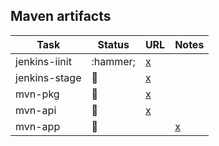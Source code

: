 
## Maven artifacts

| Task | Status | URL | Notes |
| ---- | ------ | --- | ----- |
| jenkins-iinit | :hammer; | [x](https://jenkins.opencord.org/job/onos-app-release)           | |
| jenkins-stage | :hammer: | [x](https://jenkins.opencord.org/job/maven-publish_bng)        | |
| mvn-pkg       | :hammer: | [x](https://mvnrepository.com/artifact/org.opencord/bng)       | |
| mvn-api       | :hammer: | [x](https://mvnrepository.com/artifact/org.opencord/bng-api)   | |
| mvn-app       | :hammer: | | [x](https://mvnrepository.com/artifact/org.opencord/bng-app) | |
